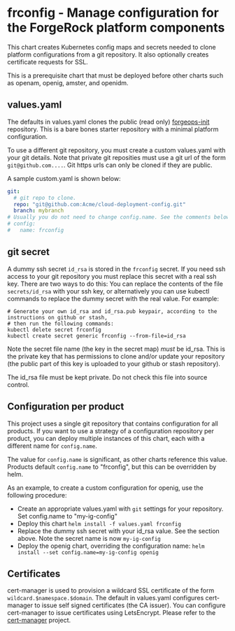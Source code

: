 # frconfig - Manage configuration for the ForgeRock platform components

This chart creates Kubernetes config maps and secrets needed to clone platform configurations
from a git repository. It also optionally creates certificate requests for SSL.

This is a prerequisite chart that must be deployed before other charts such as openam, openig, amster, and openidm.

## values.yaml

The defaults in values.yaml clones the public (read only) [forgeops-init](https://github.com/ForgeRock/forgeops-init) repository. This 
is a bare bones starter repository with a minimal platform configuration.

To use a different git repository, you must create a custom values.yaml with your git details.
Note that private git reposities must use a git url of the form `git@github.com....`. 
Git https urls can only be cloned if they are public.

A sample custom.yaml is shown below:

```yaml
git:
  # git repo to clone.
  repo: "git@github.com:Acme/cloud-deployment-config.git"
  branch: mybranch
# Usually you do not need to change config.name. See the comments below for more information.
# config:
#   name: frconfig
```

## git secret

A dummy ssh secret `id_rsa` is stored in the `frconfig` secret. If you need ssh access to your git repository
you must replace this secret with a real ssh key. There are two ways to do this: You can replace the contents of the file `secrets/id_rsa` with your ssh key, or alternatively you can use kubectl commands to replace the dummy secret with the 
real value. For example:


```shell
# Generate your own id_rsa and id_rsa.pub keypair, according to the instructions on github or stash,
# then run the following commands:
kubectl delete secret frconfig
kubectl create secret generic frconfig --from-file=id_rsa
```

Note the secret file name (the key in the secret map) *must* be id_rsa.  This is the private key that has permissions to clone and/or update your repository (the public part of this key is uploaded to your github or stash repository).

The id_rsa file must be kept private. Do not check this file into source control.

## Configuration per product

This project uses a single git repository that contains configuration for all products. If you want to use a strategy of a configuration repository per product, you can deploy multiple instances of this chart, each with a different name for `config.name`.

The value for `config.name` is significant, as other
charts reference this value. Products default `config.name` to "frconfig", but this can be overridden by helm.

As an example, to create a custom configuration for openig, use the following procedure:

* Create an appropriate values.yaml with `git` settings for your repository. Set config.name to "my-ig-config"
* Deploy this chart `helm install -f values.yaml frconfig`
* Replace the dummy ssh secret with your id_rsa value. See the section above. Note the secret name is now `my-ig-config`
* Deploy the openig chart, overriding the configuration name:  `helm install --set config.name=my-ig-config openig`

## Certificates

cert-manager is used to provision a wildcard SSL certificate of the form `wildcard.$namespace.$domain`.  The default in values.yaml
configures cert-manager to issue self signed certificates (the CA issuer). You can  configure cert-manager to issue certificates
using LetsEncrypt. Please refer to the [cert-manager](https://github.com/jetstack/cert-manager) project.
